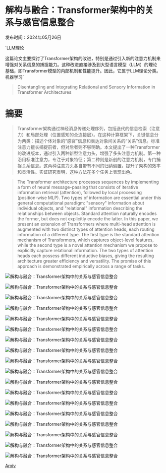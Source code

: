 # 解构与融合：Transformer架构中的关系与感官信息整合

发布时间：2024年05月26日

`LLM理论

这篇论文主要探讨了Transformer架构的改进，特别是通过引入新的注意力机制来增强对关系信息的捕捉能力。这种改进直接涉及到大型语言模型（LLM）的理论基础，即Transformer模型的内部机制和性能提升。因此，它属于LLM理论分类。` `机器学习`

> Disentangling and Integrating Relational and Sensory Information in Transformer Architectures

# 摘要

> Transformer架构通过神经消息传递处理序列，包括迭代的信息检索（注意力）和局部处理（位置感知的全连接层）。在这种计算框架下，关键信息分为两类：描述个体对象的“感官”信息和表达对象间关系的“关系”信息。标准注意力擅长捕捉前者，但对后者则不够明确。本文提出了一种Transformer的改进版本，通过引入两种新型注意力头，增强了多头注意力机制。第一种沿用标准注意力，专注于对象特征；第二种则是新创的注意力机制，专门捕捉关系信息。这两种注意力头各自带有不同的归纳偏置，提升了架构的效率和灵活性。实证研究表明，这种方法在多个任务上表现出色。

> The Transformer architecture processes sequences by implementing a form of neural message-passing that consists of iterative information retrieval (attention), followed by local processing (position-wise MLP). Two types of information are essential under this general computational paradigm: "sensory" information about individual objects, and "relational" information describing the relationships between objects. Standard attention naturally encodes the former, but does not explicitly encode the latter. In this paper, we present an extension of Transformers where multi-head attention is augmented with two distinct types of attention heads, each routing information of a different type. The first type is the standard attention mechanism of Transformers, which captures object-level features, while the second type is a novel attention mechanism we propose to explicitly capture relational information. The two types of attention heads each possess different inductive biases, giving the resulting architecture greater efficiency and versatility. The promise of this approach is demonstrated empirically across a range of tasks.

![解构与融合：Transformer架构中的关系与感官信息整合](../../../paper_images/2405.16727/x1.png)

![解构与融合：Transformer架构中的关系与感官信息整合](../../../paper_images/2405.16727/x2.png)

![解构与融合：Transformer架构中的关系与感官信息整合](../../../paper_images/2405.16727/x3.png)

![解构与融合：Transformer架构中的关系与感官信息整合](../../../paper_images/2405.16727/x4.png)

![解构与融合：Transformer架构中的关系与感官信息整合](../../../paper_images/2405.16727/x5.png)

![解构与融合：Transformer架构中的关系与感官信息整合](../../../paper_images/2405.16727/x6.png)

![解构与融合：Transformer架构中的关系与感官信息整合](../../../paper_images/2405.16727/x7.png)

![解构与融合：Transformer架构中的关系与感官信息整合](../../../paper_images/2405.16727/x8.png)

![解构与融合：Transformer架构中的关系与感官信息整合](../../../paper_images/2405.16727/x9.png)

![解构与融合：Transformer架构中的关系与感官信息整合](../../../paper_images/2405.16727/x10.png)

![解构与融合：Transformer架构中的关系与感官信息整合](../../../paper_images/2405.16727/x11.png)

![解构与融合：Transformer架构中的关系与感官信息整合](../../../paper_images/2405.16727/x12.png)

![解构与融合：Transformer架构中的关系与感官信息整合](../../../paper_images/2405.16727/x13.png)

![解构与融合：Transformer架构中的关系与感官信息整合](../../../paper_images/2405.16727/x14.png)

![解构与融合：Transformer架构中的关系与感官信息整合](../../../paper_images/2405.16727/x15.png)

![解构与融合：Transformer架构中的关系与感官信息整合](../../../paper_images/2405.16727/x16.png)

![解构与融合：Transformer架构中的关系与感官信息整合](../../../paper_images/2405.16727/x17.png)

![解构与融合：Transformer架构中的关系与感官信息整合](../../../paper_images/2405.16727/x18.png)

[Arxiv](https://arxiv.org/abs/2405.16727)